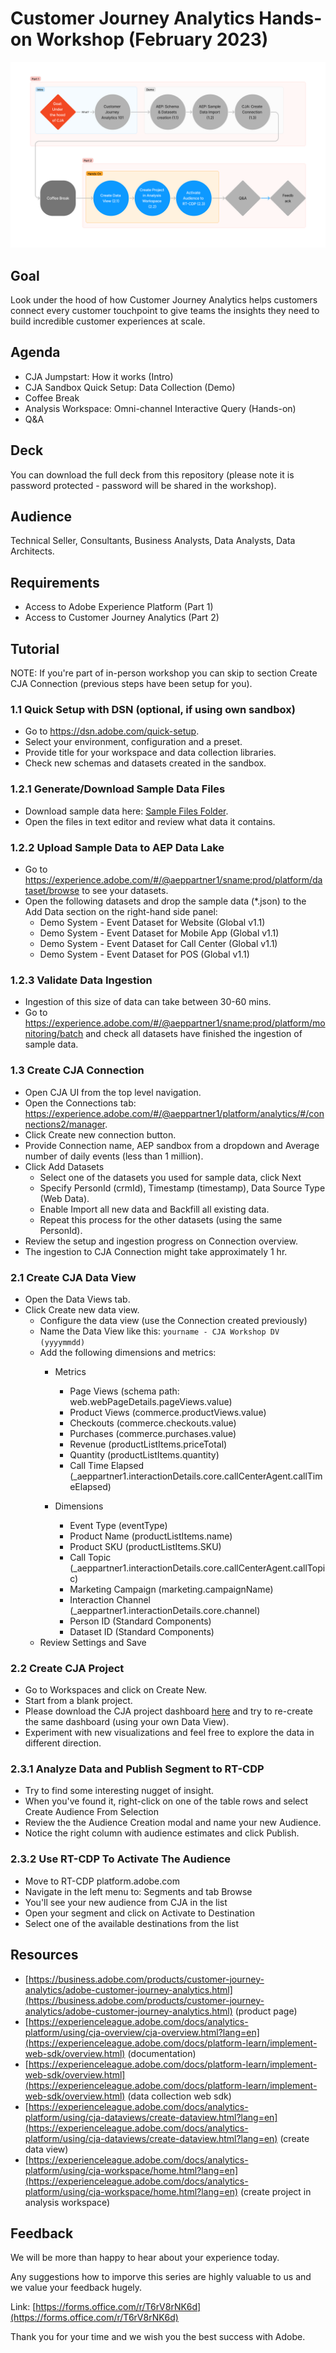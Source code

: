 # Customer Journey Analytics Hands-on Workshop (February 2023)

![Workshop Structure](imgs/CJA-workshop-backbone.png)


## Goal

Look under the hood of how Customer Journey Analytics helps customers connect every customer touchpoint to give teams the insights they need to build incredible customer experiences at scale.


## Agenda

- CJA Jumpstart: How it works (Intro)
- CJA Sandbox Quick Setup: Data Collection (Demo)
- Coffee Break
- Analysis Workspace: Omni-channel Interactive Query (Hands-on)
- Q&A

## Deck

You can download the full deck from this repository (please note it is password protected - password will be shared in the workshop).

## Audience

Technical Seller, Consultants, Business Analysts, Data Analysts, Data Architects.

## Requirements
* Access to Adobe Experience Platform (Part 1)
* Access to  Customer Journey Analytics (Part 2)

## Tutorial

NOTE: If you're part of in-person workshop you can skip to section Create CJA Connection (previous steps have been setup for you).

### 1.1 Quick Setup with DSN (optional, if using own sandbox)
* Go to https://dsn.adobe.com/quick-setup.
* Select your environment, configuration and a preset. 
* Provide title for your workspace and data collection libraries.
* Check new schemas and datasets created in the sandbox.

### 1.2.1 Generate/Download Sample Data Files
* Download sample data here: [Sample Files Folder](/sample-files/).
* Open the files in text editor and review what data it contains.

### 1.2.2 Upload Sample Data to AEP Data Lake
* Go to https://experience.adobe.com/#/@aeppartner1/sname:prod/platform/dataset/browse to see your datasets.
* Open the following datasets and drop the sample data (*.json) to the Add Data section on the right-hand side panel:
	* Demo System - Event Dataset for Website (Global v1.1)
	* Demo System - Event Dataset for Mobile App (Global v1.1)
	* Demo System - Event Dataset for Call Center (Global v1.1)
	* Demo System - Event Dataset for POS (Global v1.1)
	
### 1.2.3 Validate Data Ingestion
* Ingestion of this size of data can take between 30-60 mins.
* Go to https://experience.adobe.com/#/@aeppartner1/sname:prod/platform/monitoring/batch and check all datasets have finished the ingestion of sample data.

### 1.3 Create CJA Connection
* Open CJA UI from the top level navigation.
* Open the Connections tab: https://experience.adobe.com/#/@aeppartner1/platform/analytics/#/connections2/manager.
* Click Create new connection button.
* Provide Connection name, AEP sandbox from a dropdown and Average number of daily events (less than 1 million).
* Click Add Datasets
	* Select one of the datasets you used for sample data, click Next
	* Specify PersonId (crmId), Timestamp (timestamp), Data Source Type (Web Data).
	* Enable Import all new data and Backfill all existing data. 
	* Repeat this process for the other datasets (using the same PersonId).
* Review the setup and ingestion progress on Connection overview.
* The ingestion to CJA Connection might take approximately 1 hr.

### 2.1 Create CJA Data View
* Open the Data Views tab.
* Click Create new data view.
	* Configure the data view (use the Connection created previously)
	* Name the Data View like this: `yourname - CJA Workshop DV (yyyymmdd)`
	* Add the following dimensions and metrics:
		* Metrics
			* Page Views (schema path: web.webPageDetails.pageViews.value)
			* Product Views (commerce.productViews.value)
			* Checkouts (commerce.checkouts.value)
			* Purchases (commerce.purchases.value)
			* Revenue (productListItems.priceTotal)
			* Quantity (productListItems.quantity)
			* Call Time Elapsed (_aeppartner1.interactionDetails.core.callCenterAgent.callTimeElapsed)

		* Dimensions
			* Event Type (eventType)
			* Product Name (productListItems.name)
			* Product SKU (productListItems.SKU)
			* Call Topic (_aeppartner1.interactionDetails.core.callCenterAgent.callTopic)
			* Marketing Campaign (marketing.campaignName)
			* Interaction Channel (_aeppartner1.interactionDetails.core.channel)
			* Person ID (Standard Components)
			* Dataset ID (Standard Components)
	* Review Settings and Save



### 2.2 Create CJA Project

* Go to Workspaces and click on Create New.
* Start from a blank project.
* Please download the CJA project dashboard [here](/dashboard/CJA-Workshop-Warsaw-Project%20(20230201).pdf) and try to re-create the same dashboard (using your own Data View).
* Experiment with new visualizations and feel free to explore the data in different direction.

### 2.3.1 Analyze Data and Publish Segment to RT-CDP

* Try to find some interesting nugget of insight.
* When you've found it, right-click on one of the table rows and select Create Audience From Selection
* Review the the Audience Creation modal and name your new Audience.
* Notice the right column with audience estimates and click Publish.

### 2.3.2 Use RT-CDP To Activate The Audience

* Move to RT-CDP platform.adobe.com
* Navigate in the left menu to: Segments and tab Browse
* You'll see your new audience from CJA in the list
* Open your segment and click on Activate to Destination
* Select one of the available destinations from the list

## Resources
* [https://business.adobe.com/products/customer-journey-analytics/adobe-customer-journey-analytics.html](https://business.adobe.com/products/customer-journey-analytics/adobe-customer-journey-analytics.html) (product page)
* [https://experienceleague.adobe.com/docs/analytics-platform/using/cja-overview/cja-overview.html?lang=en](https://experienceleague.adobe.com/docs/platform-learn/implement-web-sdk/overview.html) (documentation)
* [https://experienceleague.adobe.com/docs/platform-learn/implement-web-sdk/overview.html](https://experienceleague.adobe.com/docs/platform-learn/implement-web-sdk/overview.html) (data collection web sdk)
* [https://experienceleague.adobe.com/docs/analytics-platform/using/cja-dataviews/create-dataview.html?lang=en](https://experienceleague.adobe.com/docs/analytics-platform/using/cja-dataviews/create-dataview.html?lang=en) (create data view)
* [https://experienceleague.adobe.com/docs/analytics-platform/using/cja-workspace/home.html?lang=en](https://experienceleague.adobe.com/docs/analytics-platform/using/cja-workspace/home.html?lang=en) (create project in analysis workspace)

## Feedback

We will be more than happy to hear about your experience today. 

Any suggestions how to imporve this series are highly valuable to us and we value your feedback hugely. 

Link: [https://forms.office.com/r/T6rV8rNK6d](https://forms.office.com/r/T6rV8rNK6d)

Thank you for your time and we wish you the best success with Adobe.
